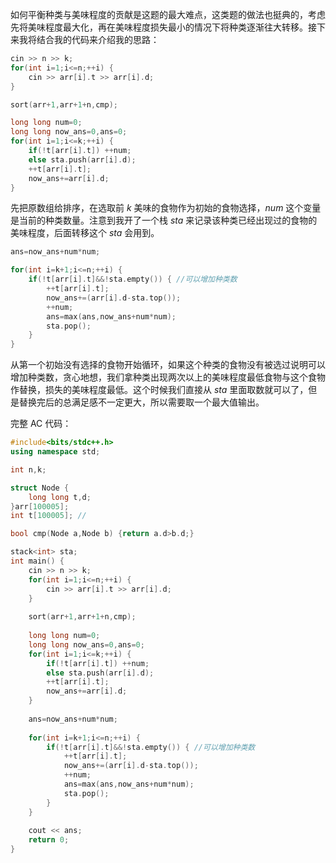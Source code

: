 如何平衡种类与美味程度的贡献是这题的最大难点，这类题的做法也挺典的，考虑先将美味程度最大化，再在美味程度损失最小的情况下将种类逐渐往大转移。接下来我将结合我的代码来介绍我的思路：

```cpp
cin >> n >> k;
for(int i=1;i<=n;++i) {
	cin >> arr[i].t >> arr[i].d;
}

sort(arr+1,arr+1+n,cmp);

long long num=0;
long long now_ans=0,ans=0;
for(int i=1;i<=k;++i) {
	if(!t[arr[i].t]) ++num;
	else sta.push(arr[i].d);
	++t[arr[i].t];
	now_ans+=arr[i].d;
}
```
先把原数组给排序，在选取前 $k$ 美味的食物作为初始的食物选择，$num$ 这个变量是当前的种类数量。注意到我开了一个栈 $sta$ 来记录该种类已经出现过的食物的美味程度，后面转移这个 $sta$ 会用到。

```cpp
ans=now_ans+num*num;

for(int i=k+1;i<=n;++i) {
	if(!t[arr[i].t]&&!sta.empty()) { //可以增加种类数 
		++t[arr[i].t];
		now_ans+=(arr[i].d-sta.top());
		++num;
		ans=max(ans,now_ans+num*num);
		sta.pop();
	}
}
```

从第一个初始没有选择的食物开始循环，如果这个种类的食物没有被选过说明可以增加种类数，贪心地想，我们拿种类出现两次以上的美味程度最低食物与这个食物作替换，损失的美味程度最低。这个时候我们直接从 $sta$ 里面取数就可以了，但是替换完后的总满足感不一定更大，所以需要取一个最大值输出。

完整 AC 代码：

```cpp
#include<bits/stdc++.h>
using namespace std;

int n,k;

struct Node {
	long long t,d;
}arr[100005];
int t[100005]; //

bool cmp(Node a,Node b) {return a.d>b.d;}

stack<int> sta;
int main() {
	cin >> n >> k;
	for(int i=1;i<=n;++i) {
		cin >> arr[i].t >> arr[i].d;
	}
	
	sort(arr+1,arr+1+n,cmp);
	
	long long num=0;
	long long now_ans=0,ans=0;
	for(int i=1;i<=k;++i) {
		if(!t[arr[i].t]) ++num;
		else sta.push(arr[i].d);
		++t[arr[i].t];
		now_ans+=arr[i].d;
	}
	
	ans=now_ans+num*num;
	
	for(int i=k+1;i<=n;++i) {
		if(!t[arr[i].t]&&!sta.empty()) { //可以增加种类数 
			++t[arr[i].t];
			now_ans+=(arr[i].d-sta.top());
			++num;
			ans=max(ans,now_ans+num*num);
			sta.pop();
		}
	}
	
	cout << ans;
	return 0;
}

```
